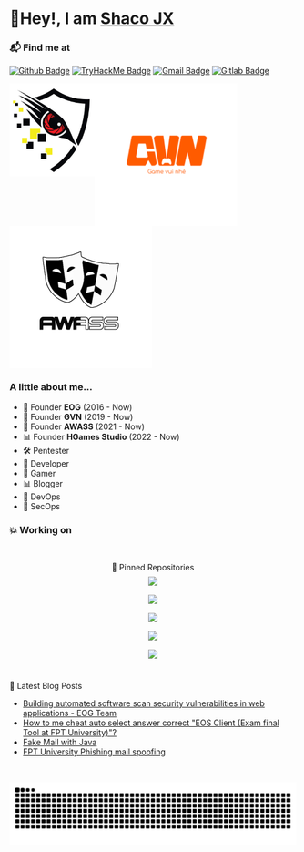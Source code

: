 <h1>🤙Hey!, I am <a href="https://github.com/shacojx">Shaco JX</a></h1>
</h1>

### 📬 Find me at

[![Github Badge](http://img.shields.io/badge/-Github-black?style=flat-square&logo=github&link=https://github.com/shacojx/)](https://github.com/shacojx/)
[![TryHackMe Badge](https://img.shields.io/badge/-Facebook-blue?style=flat-square&logo=facebook&logoColor=white&link=https://facebook.com/shaco.jx)](https://facebook.com/shaco.jx)
[![Gmail Badge](https://img.shields.io/badge/-Gmail-d14836?style=flat-square&logo=Gmail&logoColor=white&link=mailto:shacojx001@gmail.com)](mailto:shacojx001@gmail.com)
[![Gitlab Badge](https://img.shields.io/badge/-Gitlab-black?style=flat-square&logo=gitlab&link=https://gitlab.com/shacojx001)](https://gitlab.com/shacojx001)
 
<img src="https://github.com/shacojx/shacojx/blob/main/eog.jpg" width="150" align="left"/><img src="https://github.com/shacojx/shacojx/blob/main/gvn.png" width="250" align="center"/><img src="https://github.com/shacojx/shacojx/blob/main/awass.png" width="250" align="center"/>
### A little about me... 

- 🌱 Founder **EOG** (2016 - Now) 
- 🔭 Founder **GVN** (2019 - Now) 
- 🤖 Founder **AWASS** (2021 - Now) 
- 📊 Founder **HGames Studio** (2022 - Now)
- 🛠 Pentester
- 🐞 Developer
- 🤖 Gamer
- 📊 Blogger
- 🤔 DevOps
- 👯 SecOps


### 💥 Working on
<br>
<p align="center">
 📌 Pinned Repositories

<br>

<a href="https://github.com/shacojx/EScan">
  <img align="center" style="margin:0.5rem" src="https://github-readme-stats.vercel.app/api/pin/?username=shacojx&repo=EScan&title_color=ffffff&text_color=c9cacc&icon_color=4AB197&bg_color=1A2B34" />
</a>

<br>

<a href="https://github.com/shacojx/VinaScanHub">
  <img align="center" style="margin:0.5rem" src="https://github-readme-stats.vercel.app/api/pin/?username=shacojx&repo=VinaScanHub&title_color=ffffff&text_color=c9cacc&icon_color=4AB197&bg_color=1A2B34" />
</a>

<br>

<a href="https://github.com/shacojx/FTSec-Email-Spoofing-Tool">
  <img align="center" style="margin:0.5rem" src="https://github-readme-stats.vercel.app/api/pin/?username=shacojx&repo=FTSec-Email-Spoofing-Tool&title_color=ffffff&text_color=c9cacc&icon_color=4AB197&bg_color=1A2B34" />
</a>

<br>
<a href="https://github.com/shacojx/WordPress-CVE-Exploit-POC">
  <img align="center" style="margin:0.5rem" src="https://github-readme-stats.vercel.app/api/pin/?username=shacojx&repo=WordPress-CVE-Exploit-POC&title_color=ffffff&text_color=c9cacc&icon_color=4AB197&bg_color=1A2B34" />
</a>

<br>
<a href="https://github.com/shacojx/Drupal-CVE-Exploit-POC">
  <img align="center" style="margin:0.5rem" src="https://github-readme-stats.vercel.app/api/pin/?username=shacojx&repo=Drupal-CVE-Exploit-POC&title_color=ffffff&text_color=c9cacc&icon_color=4AB197&bg_color=1A2B34" />
</a>

<br>
<br>
</p>
📝 Latest Blog Posts

<br>

<!-- BLOG-POST-LIST:START -->
- [Building automated software scan security vulnerabilities in web applications - EOG Team](https://shacojx.blogspot.com/2020/08/building-automated-software-scan.html)
- [How to me cheat auto select answer correct "EOS Client (Exam final Tool at FPT University)"?](https://shacojx.blogspot.com/2021/07/how-to-i-cheat-auto-select-answer.html)
- [Fake Mail with Java](https://shacojx.blogspot.com/2019/04/fake-mail-with-java-hoa-roi-cua-phat.html)
- [FPT University Phishing mail spoofing](https://shacojx.blogspot.com/2019/04/drama-fpt-phishing-mail-thoi-anh-khong.html)
<!-- BLOG-POST-LIST:END -->

<br>

<p align="center">
  <img src="https://github.com/shacojx/shacojx/blob/main/github-contribution-grid-snake.svg" alt="snake"></center>


